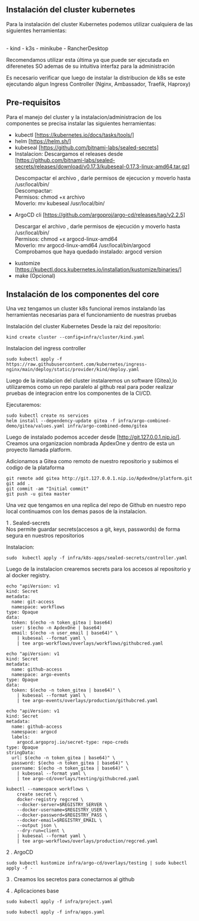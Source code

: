 ## Instalaci&oacute;n del cluster kubernetes

Para la instalaci&oacute;n del cluster Kubernetes podemos utilizar cualquiera
de las siguientes herramientas:

<br>
- kind
- k3s
- minikube
- RancherDesktop
<br>

Recomendamos utilizar esta &uacute;ltima ya que puede ser ejecutada en diferenetes
SO ademas de su intuitiva interfaz para la administraci&oacute;n

Es necesario verificar que luego de instalar la distribucion de k8s se este
ejecutando algun Ingress Controller (Nginx, Ambassador, Traefik, Haproxy)

## Pre-requisitos
Para el manejo del cluster y la instalacion/administracion de los componentes
se precisa instalar las siguientes herramientas:
- kubectl [https://kubernetes.io/docs/tasks/tools/]
- helm [https://helm.sh/]
- kubeseal [https://github.com/bitnami-labs/sealed-secrets]
 - Instalacion: Descargamos el releases desde [https://github.com/bitnami-labs/sealed-secrets/releases/download/v0.17.3/kubeseal-0.17.3-linux-amd64.tar.gz]
    <p>
    Descompactar el archivo , darle permisos de ejecucion y moverlo hasta
    /usr/local/bin/ <br>
    Descompactar:<br>
    Permisos: chmod +x archivo<br>
    Moverlo: mv kubeseal /usr/local/bin/<br>
    </p>
- ArgoCD cli [https://github.com/argoproj/argo-cd/releases/tag/v2.2.5]
    <p>
    Descargar el archivo , darle  permisos de ejecuci&oacute;n y moverlo hasta
    /usr/local/bin/<br>
    Permisos: chmod +x argocd-linux-amd64<br>
    Moverlo: mv argocd-linux-amd64 /usr/local/bin/argocd<br>
    Comprobamos que haya quedado instalado: argocd version<br>
    </p>
- kustomize [https://kubectl.docs.kubernetes.io/installation/kustomize/binaries/]
- make (Opcional)

## Instalaci&oacute;n de los componentes del core
Una vez tengamos un cluster k8s funcional iremos instalando las herramientas
necesarias para el funcionamiento de nuestras pruebas

Instalaci&oacute;n del cluster Kubernetes
Desde la raiz del repositorio: <br>

```
kind create cluster --config=infra/cluster/kind.yaml
```

Instalacion del ingress controller
```
sudo kubectl apply -f https://raw.githubusercontent.com/kubernetes/ingress-nginx/main/deploy/static/provider/kind/deploy.yaml
```

Luego de la instalacion del cluster instalaremos un software (Gitea),lo
utilizaremos como un repo paralelo al github real para poder realizar pruebas
de integracion entre los componentes de la CI/CD.

Ejecutaremos:

```
sudo kubectl create ns services
helm install --dependency-update gitea -f infra/argo-combined-demo/gitea/values.yaml infra/argo-combined-demo/gitea
```

Luego de instalado podemos acceder desde [http://git.127.0.0.1.nip.io/].
Creamos una organizacion nombrada ApdexOne y dentro de esta un proyecto
llamada platform.

Adicionamos a Gitea como remoto de nuestro repositorio y subimos el codigo
de la plataforma

```
git remote add gitea http://git.127.0.0.1.nip.io/ApdexOne/platform.git
git add .
git commit -am "Initial commit"
git push -u gitea master
```

Una vez que tengamos en una replica del repo de Github en nuestro repo local
continuamos con los demas pasos de la instalacion.


1 .  Sealed-secrets <br>
Nos permite guardar secrets(accesos a git, keys, passwords) de forma segura en
nuestros repositorios

Instalacion:<br>

```
sudo  kubectl apply -f infra/k8s-apps/sealed-secrets/controller.yaml
```

Luego de la instalacion crearemos secrets para los accesos al repositorio y al
docker registry.

```
echo "apiVersion: v1
kind: Secret
metadata:
  name: git-access
  namespace: workflows
type: Opaque
data:
  token: $(echo -n token_gitea | base64)
  user: $(echo -n ApdexOne | base64)
  email: $(echo -n user_email | base64)" \
    | kubeseal --format yaml \
    | tee argo-workflows/overlays/workflows/githubcred.yaml
```

```
echo "apiVersion: v1
kind: Secret
metadata:
  name: github-access
  namespace: argo-events
type: Opaque
data:
  token: $(echo -n token_gitea | base64)" \
    | kubeseal --format yaml \
    | tee argo-events/overlays/production/githubcred.yaml
```

```
echo "apiVersion: v1
kind: Secret
metadata:
  name: github-access
  namespace: argocd
  labels:
    argocd.argoproj.io/secret-type: repo-creds
type: Opaque
stringData:
  url: $(echo -n token_gitea | base64)" \
  password: $(echo -n token_gitea | base64)" \
  username: $(echo -n token_gitea | base64)" \
    | kubeseal --format yaml \
    | tee argo-cd/overlays/testing/githubcred.yaml
```

```
kubectl --namespace workflows \
    create secret \
    docker-registry regcred \
    --docker-server=$REGISTRY_SERVER \
    --docker-username=$REGISTRY_USER \
    --docker-password=$REGISTRY_PASS \
    --docker-email=$REGISTRY_EMAIL \
    --output json \
    --dry-run=client \
    | kubeseal --format yaml \
    | tee argo-workflows/overlays/production/regcred.yaml
```

2 . ArgoCD

```
sudo kubectl kustomize infra/argo-cd/overlays/testing | sudo kubectl apply -f -
```

3 . Creamos los secretos para conectarnos al github

4 . Aplicaciones base

```
sudo kubectl apply -f infra/project.yaml
```

```
sudo kubectl apply -f infra/apps.yaml
```
